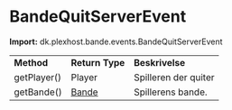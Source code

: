 # BandeQuitServerEvent

**Import:** dk.plexhost.bande.events.BandeQuitServerEvent

|             |                              |                      |
| ----------- | ---------------------------- | -------------------- |
| **Method**  | **Return Type**              | **Beskrivelse**      |
| getPlayer() | Player                       | Spilleren der quiter |
| getBande()  | [Bande](../classes/bande.md) | Spillerens bande.    |
